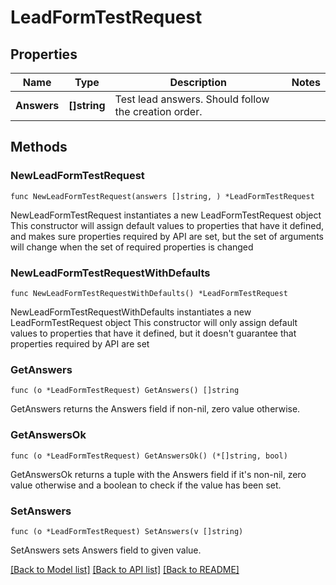# LeadFormTestRequest

## Properties

Name | Type | Description | Notes
------------ | ------------- | ------------- | -------------
**Answers** | **[]string** | Test lead answers. Should follow the creation order. | 

## Methods

### NewLeadFormTestRequest

`func NewLeadFormTestRequest(answers []string, ) *LeadFormTestRequest`

NewLeadFormTestRequest instantiates a new LeadFormTestRequest object
This constructor will assign default values to properties that have it defined,
and makes sure properties required by API are set, but the set of arguments
will change when the set of required properties is changed

### NewLeadFormTestRequestWithDefaults

`func NewLeadFormTestRequestWithDefaults() *LeadFormTestRequest`

NewLeadFormTestRequestWithDefaults instantiates a new LeadFormTestRequest object
This constructor will only assign default values to properties that have it defined,
but it doesn't guarantee that properties required by API are set

### GetAnswers

`func (o *LeadFormTestRequest) GetAnswers() []string`

GetAnswers returns the Answers field if non-nil, zero value otherwise.

### GetAnswersOk

`func (o *LeadFormTestRequest) GetAnswersOk() (*[]string, bool)`

GetAnswersOk returns a tuple with the Answers field if it's non-nil, zero value otherwise
and a boolean to check if the value has been set.

### SetAnswers

`func (o *LeadFormTestRequest) SetAnswers(v []string)`

SetAnswers sets Answers field to given value.



[[Back to Model list]](../README.md#documentation-for-models) [[Back to API list]](../README.md#documentation-for-api-endpoints) [[Back to README]](../README.md)


